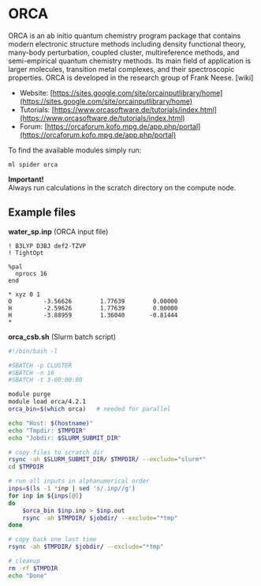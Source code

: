 # ORCA

ORCA is an ab initio quantum chemistry program package that
contains modern electronic structure methods including density
functional theory, many-body perturbation, coupled cluster,
multireference methods, and semi-empirical quantum chemistry
methods. Its main field of application is larger molecules,
transition metal complexes, and their spectroscopic properties.
ORCA is developed in the research group of Frank Neese. [wiki]

- Website: [https://sites.google.com/site/orcainputlibrary/home](https://sites.google.com/site/orcainputlibrary/home)
- Tutorials: [https://www.orcasoftware.de/tutorials/index.html](https://www.orcasoftware.de/tutorials/index.html)
- Forum: [https://orcaforum.kofo.mpg.de/app.php/portal](https://orcaforum.kofo.mpg.de/app.php/portal)

To find the available modules simply run:

    ml spider orca


**Important!**  
Always run calculations in the scratch directory on the compute node.



## Example files

**water_sp.inp** (ORCA input file)
    
```
! B3LYP D3BJ def2-TZVP
! TightOpt

%pal
  nprocs 16
end

* xyz 0 1
O         -3.56626        1.77639        0.00000
H         -2.59626        1.77639        0.00000
H         -3.88959        1.36040       -0.81444
*
```



**orca_csb.sh** (Slurm batch script)

```bash
#!/bin/bash -l

#SBATCH -p CLUSTER
#SBATCH -n 16
#SBATCH -t 3-00:00:00

module purge
module load orca/4.2.1
orca_bin=$(which orca)   # needed for parallel

echo "Host: $(hostname)"
echo "Tmpdir: $TMPDIR"
echo "Jobdir: $SLURM_SUBMIT_DIR"

# copy files to scratch dir
rsync -ah $SLURM_SUBMIT_DIR/ $TMPDIR/ --exclude="slurm*"
cd $TMPDIR

# run all inputs in alphanumerical order
inps=$(ls -1 *inp | sed 's/.inp//g')
for inp in ${inps[@]}
do
    $orca_bin $inp.inp > $inp.out
    rsync -ah $TMPDIR/ $jobdir/ --exclude="*tmp"
done

# copy back one last time
rsync -ah $TMPDIR/ $jobdir/ --exclude="*tmp"

# cleanup
rm -rf $TMPDIR
echo "Done"
```
